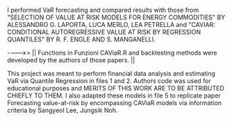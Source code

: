 I performed VaR forecasting and compared results with those from "SELECTION OF VALUE AT RISK MODELS FOR ENERGY COMMODITIES" BY ALESSANDRO G. LAPORTA, LUCA MERLO, LEA PETRELLA and "CAVIAR: CONDITIONAL AUTOREGRESSIVE VALUE AT RISK BY REGRESSION QUANTILES" BY R. F. ENGLE AND S. MANGANELLI.

---->> || Functions in Funzioni CAViaR.R and backtesting methods were developed by the authors of those papers. || 

This project was meant to perform financial data analysis and estimating VaR via Quantile Regression in files 1 and 2. Authors code was used for educational purposes and MERITS OF THIS WORK ARE TO BE ATTRIBUTED CHIEFLY TO THEM.
I also adapted these models in file 5 to replicate paper Forecasting value-at-risk by encompassing CAViaR models via information criteria  by  Sangyeol Lee, Jungsik Noh.
